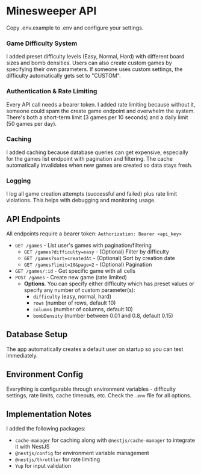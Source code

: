 # Minesweeper API

Copy .env.example to .env and configure your settings.

### Game Difficulty System
I added preset difficulty levels (Easy, Normal, Hard) with different board sizes and bomb densities. Users can also create custom games by specifying their own parameters. If someone uses custom settings, the difficulty automatically gets set to "CUSTOM".

### Authentication & Rate Limiting
Every API call needs a bearer token. I added rate limiting because without it, someone could spam the create game endpoint and overwhelm the system. There's both a short-term limit (3 games per 10 seconds) and a daily limit (50 games per day).

### Caching
I added caching because database queries can get expensive, especially for the games list endpoint with pagination and filtering. The cache automatically invalidates when new games are created so data stays fresh.

### Logging
I log all game creation attempts (successful and failed) plus rate limit violations. This helps with debugging and monitoring usage.

## API Endpoints

All endpoints require a bearer token: `Authorization: Bearer <api_key>`

- `GET /games` - List user's games with pagination/filtering
  - `GET /games?difficulty=easy` - (Optional) Filter by difficulty
  - `GET /games?sort=createdAt` - (Optional) Sort by creation date
  - `GET /games?limit=10&page=2` - (Optional) Pagination
- `GET /games/:id` - Get specific game with all cells
- `POST /games` - Create new game (rate limited)
  - **Options**. You can specify either difficulty which has preset values or specify any number of custom parameter(s):
    - `difficulty` (easy, normal, hard)
    - `rows` (number of rows, default 10)
    - `columns` (number of columns, default 10)
    - `bombDensity` (number between 0.01 and 0.8, default 0.15)


## Database Setup

The app automatically creates a default user on startup so you can test immediately.

## Environment Config

Everything is configurable through environment variables - difficulty settings, rate limits, cache timeouts, etc. Check the `.env` file for all options.

## Implementation Notes

I added the following packages:
- `cache-manager` for caching along with `@nestjs/cache-manager` to integrate it with NestJS
- `@nestjs/config` for environment variable management
- `@nestjs/throttler` for rate limiting
- `Yup` for input validation


